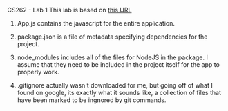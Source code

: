 CS262 - Lab 1
This lab is based on [this URL](https://cs.calvin.edu/courses/cs/262/kvlinden/01introduction/lab.html)



1. App.js contains the javascript for the entire application.

2. package.json is a file of metadata specifying dependencies for the project.

3. node_modules includes all of the files for NodeJS in the package. I assume that
they need to be included in the project itself for the app to properly work.

4. .gitignore actually wasn't downloaded for me, but going off of what I found on
google, its exactly what it sounds like, a collection of files that have been
marked to be ingnored by git commands.
